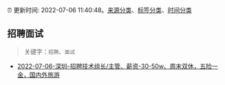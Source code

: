 :alarm_clock: 更新时间: 2022-07-06 11:40:48。[来源分类](../README.md)、[标签分类](../TAGS.md)、[时间分类](../TIMELINE.md)

## 招聘面试


> 关键字：`招聘`、`面试`



- [2022-07-06-深圳-招聘技术组长/主管、薪资-30-50w、周末双休，五险一金，国内外旅游](https://www.v2ex.com/t/864465) 